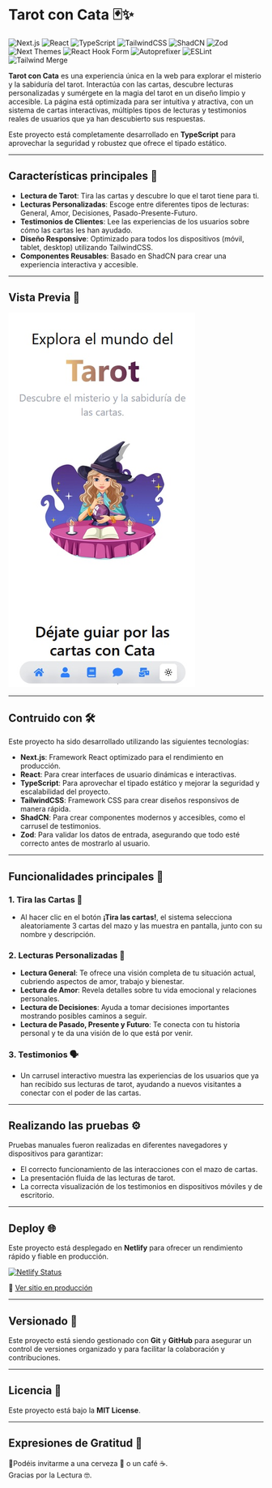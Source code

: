 # Tarot con Cata 🃏✨  

![Next.js](https://img.shields.io/badge/Next.js-%20%2B-black)
![React](https://img.shields.io/badge/React-%20%2B-blue)
![TypeScript](https://img.shields.io/badge/TypeScript-%20%2B-blue)
![TailwindCSS](https://img.shields.io/badge/TailwindCSS-%20%2B-lightblue)
![ShadCN](https://img.shields.io/badge/ShadCN-%20%2B-orange)
![Zod](https://img.shields.io/badge/Zod-%20%2B-darkgreen)
![Next Themes](https://img.shields.io/badge/Next_Themes-%20%2B-purple)
![React Hook Form](https://img.shields.io/badge/React_Hook_Form-%20%2B-yellow)
![Autoprefixer](https://img.shields.io/badge/Autoprefixer-%20%2B-lightgreen)
![ESLint](https://img.shields.io/badge/ESLint-%20%2B-yellowgreen)
![Tailwind Merge](https://img.shields.io/badge/Tailwind_Merge-%20%2B-pink)


**Tarot con Cata** es una experiencia única en la web para explorar el misterio y la sabiduría del tarot. Interactúa con las cartas, descubre lecturas personalizadas y sumérgete en la magia del tarot en un diseño limpio y accesible. La página está optimizada para ser intuitiva y atractiva, con un sistema de cartas interactivas, múltiples tipos de lecturas y testimonios reales de usuarios que ya han descubierto sus respuestas.

Este proyecto está completamente desarrollado en **TypeScript** para aprovechar la seguridad y robustez que ofrece el tipado estático.

---

## Características principales 🚀

- **Lectura de Tarot**: Tira las cartas y descubre lo que el tarot tiene para ti.
- **Lecturas Personalizadas**: Escoge entre diferentes tipos de lecturas: General, Amor, Decisiones, Pasado-Presente-Futuro.
- **Testimonios de Clientes**: Lee las experiencias de los usuarios sobre cómo las cartas les han ayudado.
- **Diseño Responsive**: Optimizado para todos los dispositivos (móvil, tablet, desktop) utilizando TailwindCSS.
- **Componentes Reusables**: Basado en ShadCN para crear una experiencia interactiva y accesible.

---

## Vista Previa 👀  

![Vista Previa](./public/images/vistaPrevia.jpg)

---

## Contruido con 🛠️

Este proyecto ha sido desarrollado utilizando las siguientes tecnologías:

- **Next.js**: Framework React optimizado para el rendimiento en producción.
- **React**: Para crear interfaces de usuario dinámicas e interactivas.
- **TypeScript**: Para aprovechar el tipado estático y mejorar la seguridad y escalabilidad del proyecto.
- **TailwindCSS**: Framework CSS para crear diseños responsivos de manera rápida.
- **ShadCN**: Para crear componentes modernos y accesibles, como el carrusel de testimonios.
- **Zod**: Para validar los datos de entrada, asegurando que todo esté correcto antes de mostrarlo al usuario.

---

## Funcionalidades principales 🧩

### 1. **Tira las Cartas** 🎴

- Al hacer clic en el botón **¡Tira las cartas!**, el sistema selecciona aleatoriamente 3 cartas del mazo y las muestra en pantalla, junto con su nombre y descripción.
  
### 2. **Lecturas Personalizadas** 🔮

- **Lectura General**: Te ofrece una visión completa de tu situación actual, cubriendo aspectos de amor, trabajo y bienestar.
- **Lectura de Amor**: Revela detalles sobre tu vida emocional y relaciones personales.
- **Lectura de Decisiones**: Ayuda a tomar decisiones importantes mostrando posibles caminos a seguir.
- **Lectura de Pasado, Presente y Futuro**: Te conecta con tu historia personal y te da una visión de lo que está por venir.

### 3. **Testimonios** 🗣️

- Un carrusel interactivo muestra las experiencias de los usuarios que ya han recibido sus lecturas de tarot, ayudando a nuevos visitantes a conectar con el poder de las cartas.

---

## Realizando las pruebas ⚙️

Pruebas manuales fueron realizadas en diferentes navegadores y dispositivos para garantizar:

- El correcto funcionamiento de las interacciones con el mazo de cartas.
- La presentación fluida de las lecturas de tarot.
- La correcta visualización de los testimonios en dispositivos móviles y de escritorio.

---

## Deploy 🌐

Este proyecto está desplegado en **Netlify** para ofrecer un rendimiento rápido y fiable en producción.

[![Netlify Status](https://api.netlify.com/api/v1/badges/7c5480f8-42b5-4da7-a517-1f96be10c696/deploy-status)](https://app.netlify.com/projects/tarotconcata/deploys)

🔗 [Ver sitio en producción](https://tarotconcata.netlify.app)

---

## Versionado 📌

Este proyecto está siendo gestionado con **Git** y **GitHub** para asegurar un control de versiones organizado y para facilitar la colaboración y contribuciones.

---

## Licencia 📄

Este proyecto está bajo la **MIT License**.

---

## Expresiones de Gratitud 🎁

📢Podéis invitarme a una cerveza 🍺 o un café ☕.\
Gracias por la Lectura 🤓.